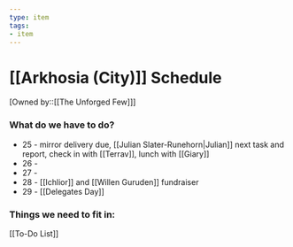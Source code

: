 ```yaml
---
type: item
tags:
- item
---
```


# [[Arkhosia (City)]] Schedule
[Owned by::[[The Unforged Few]]]

### What do we have to do?
* 25 - mirror delivery due, [[Julian Slater-Runehorn|Julian]] next task and report, check in with [[Terrav]], lunch with [[Giary]]
* 26 - 
* 27 - 
* 28 - [[Ichlior]] and [[Willen Guruden]] fundraiser
* 29 - [[Delegates Day]]

### Things we need to fit in:
[[To-Do List]]
